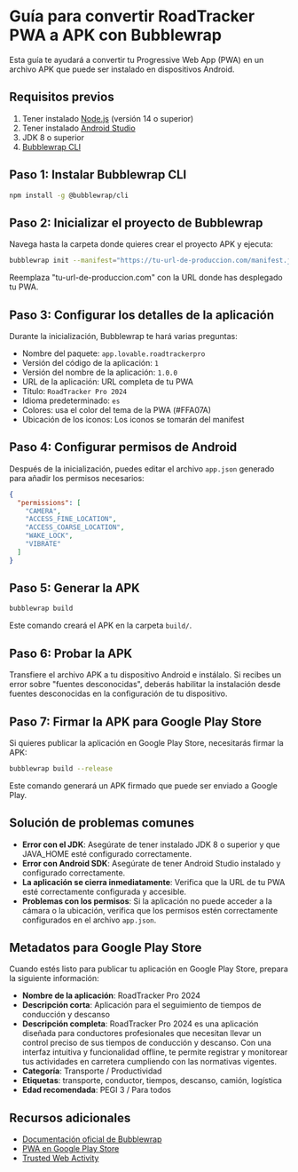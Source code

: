 
# Guía para convertir RoadTracker PWA a APK con Bubblewrap

Esta guía te ayudará a convertir tu Progressive Web App (PWA) en un archivo APK que puede ser instalado en dispositivos Android.

## Requisitos previos

1. Tener instalado [Node.js](https://nodejs.org/) (versión 14 o superior)
2. Tener instalado [Android Studio](https://developer.android.com/studio)
3. JDK 8 o superior
4. [Bubblewrap CLI](https://github.com/GoogleChromeLabs/bubblewrap)

## Paso 1: Instalar Bubblewrap CLI

```bash
npm install -g @bubblewrap/cli
```

## Paso 2: Inicializar el proyecto de Bubblewrap

Navega hasta la carpeta donde quieres crear el proyecto APK y ejecuta:

```bash
bubblewrap init --manifest="https://tu-url-de-produccion.com/manifest.json"
```

Reemplaza "tu-url-de-produccion.com" con la URL donde has desplegado tu PWA.

## Paso 3: Configurar los detalles de la aplicación

Durante la inicialización, Bubblewrap te hará varias preguntas:

- Nombre del paquete: `app.lovable.roadtrackerpro`
- Versión del código de la aplicación: `1`
- Versión del nombre de la aplicación: `1.0.0`
- URL de la aplicación: URL completa de tu PWA
- Título: `RoadTracker Pro 2024`
- Idioma predeterminado: `es`
- Colores: usa el color del tema de la PWA (#FFA07A)
- Ubicación de los iconos: Los iconos se tomarán del manifest

## Paso 4: Configurar permisos de Android

Después de la inicialización, puedes editar el archivo `app.json` generado para añadir los permisos necesarios:

```json
{
  "permissions": [
    "CAMERA",
    "ACCESS_FINE_LOCATION",
    "ACCESS_COARSE_LOCATION",
    "WAKE_LOCK",
    "VIBRATE"
  ]
}
```

## Paso 5: Generar la APK

```bash
bubblewrap build
```

Este comando creará el APK en la carpeta `build/`.

## Paso 6: Probar la APK

Transfiere el archivo APK a tu dispositivo Android e instálalo. Si recibes un error sobre "fuentes desconocidas", deberás habilitar la instalación desde fuentes desconocidas en la configuración de tu dispositivo.

## Paso 7: Firmar la APK para Google Play Store

Si quieres publicar la aplicación en Google Play Store, necesitarás firmar la APK:

```bash
bubblewrap build --release
```

Este comando generará un APK firmado que puede ser enviado a Google Play.

## Solución de problemas comunes

- **Error con el JDK**: Asegúrate de tener instalado JDK 8 o superior y que JAVA_HOME esté configurado correctamente.
- **Error con Android SDK**: Asegúrate de tener Android Studio instalado y configurado correctamente.
- **La aplicación se cierra inmediatamente**: Verifica que la URL de tu PWA esté correctamente configurada y accesible.
- **Problemas con los permisos**: Si la aplicación no puede acceder a la cámara o la ubicación, verifica que los permisos estén correctamente configurados en el archivo `app.json`.

## Metadatos para Google Play Store

Cuando estés listo para publicar tu aplicación en Google Play Store, prepara la siguiente información:

- **Nombre de la aplicación**: RoadTracker Pro 2024
- **Descripción corta**: Aplicación para el seguimiento de tiempos de conducción y descanso
- **Descripción completa**: RoadTracker Pro 2024 es una aplicación diseñada para conductores profesionales que necesitan llevar un control preciso de sus tiempos de conducción y descanso. Con una interfaz intuitiva y funcionalidad offline, te permite registrar y monitorear tus actividades en carretera cumpliendo con las normativas vigentes.
- **Categoría**: Transporte / Productividad
- **Etiquetas**: transporte, conductor, tiempos, descanso, camión, logística
- **Edad recomendada**: PEGI 3 / Para todos

## Recursos adicionales

- [Documentación oficial de Bubblewrap](https://github.com/GoogleChromeLabs/bubblewrap/tree/main/packages/cli)
- [PWA en Google Play Store](https://developer.android.com/google-play/guides/pwa)
- [Trusted Web Activity](https://developer.chrome.com/docs/android/trusted-web-activity/)
